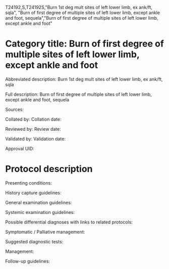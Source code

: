 T24192,S,T24192S,"Burn 1st deg mult sites of left lower limb, ex ank/ft, sqla", "Burn of first degree of multiple sites of left lower limb, except ankle and foot, sequela","Burn of first degree of multiple sites of left lower limb, except ankle and foot"
# Category title: Burn of first degree of multiple sites of left lower limb, except ankle and foot

Abbreviated description: Burn 1st deg mult sites of left lower limb, ex ank/ft, sqla

Full description: Burn of first degree of multiple sites of left lower limb, except ankle and foot, sequela

Sources:

Collated by:
Collation date:

Reviewed by:
Review date:

Validated by:
Validation date:

Approval UID:

# Protocol description

Presenting conditions:

History capture guidelines:

General examination guidelines:

Systemic examination guidelines:

Possible differential diagnoses with links to related protocols:

Symptomatic / Palliative management:

Suggested diagnostic tests:

Management:

Follow-up guidelines:
